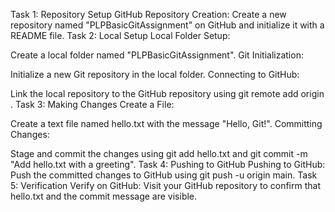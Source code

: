 Task 1: Repository Setup
GitHub Repository Creation:
Create a new repository named "PLPBasicGitAssignment" on GitHub and initialize it with a README file.
Task 2: Local Setup
Local Folder Setup:

Create a local folder named "PLPBasicGitAssignment".
Git Initialization:

Initialize a new Git repository in the local folder.
Connecting to GitHub:

Link the local repository to the GitHub repository using git remote add origin <repository-url>.
Task 3: Making Changes
Create a File:

Create a text file named hello.txt with the message "Hello, Git!".
Committing Changes:

Stage and commit the changes using git add hello.txt and git commit -m "Add hello.txt with a greeting".
Task 4: Pushing to GitHub
Pushing to GitHub:
Push the committed changes to GitHub using git push -u origin main.
Task 5: Verification
Verify on GitHub:
Visit your GitHub repository to confirm that hello.txt and the commit message are visible.
